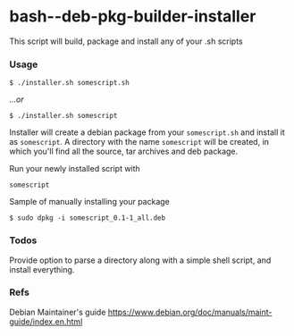 # bash--deb-pkg-builder-installer
This script will build, package and install any of your .sh scripts

### Usage
```
$ ./installer.sh somescript.sh
```
_...or_
```
$ ./installer.sh somescript
```

Installer will create a debian package from your `somescript.sh` and install it as `somescript`.
A directory with the name `somescript` will be created, in which you'll find all the source, tar archives and deb package.


Run your newly installed script with 
```
somescript
```

Sample of manually installing your package
```
$ sudo dpkg -i somescript_0.1-1_all.deb
```

### Todos
Provide option to parse a directory along with a simple shell script, and install everything.

### Refs
Debian Maintainer's guide
https://www.debian.org/doc/manuals/maint-guide/index.en.html
